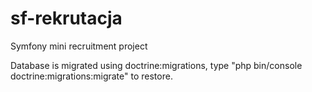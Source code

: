 # sf-rekrutacja
Symfony mini recruitment project

Database is migrated using doctrine:migrations, type "php bin/console doctrine:migrations:migrate" to restore.
